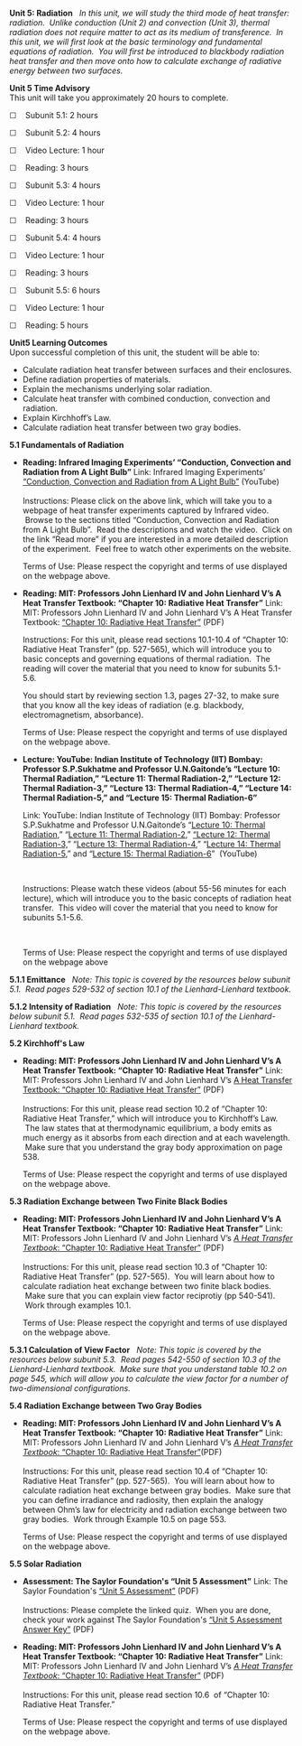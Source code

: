**Unit 5: Radiation** <span id="5"></span> 
*In this unit, we will study the third mode of heat transfer:
radiation.  Unlike conduction (Unit 2) and convection (Unit 3), thermal
radiation does not require matter to act as its medium of transference. 
In this unit, we will first look at the basic terminology and
fundamental equations of radiation.  You will first be introduced to
blackbody radiation heat transfer and then move onto how to calculate
exchange of radiative energy between two surfaces.*

**Unit 5 Time Advisory**  
This unit will take you approximately 20 hours to complete.

☐    Subunit 5.1: 2 hours

☐    Subunit 5.2: 4 hours

☐    Video Lecture: 1 hour  
  
 ☐    Reading: 3 hours

☐    Subunit 5.3: 4 hours

☐    Video Lecture: 1 hour  
  
 ☐    Reading: 3 hours

☐    Subunit 5.4: 4 hours

☐    Video Lecture: 1 hour  
  
 ☐    Reading: 3 hours

☐    Subunit 5.5: 6 hours

☐    Video Lecture: 1 hour  
  
 ☐    Reading: 5 hours

**Unit5 Learning Outcomes**  
Upon successful completion of this unit, the student will be able to:
-   Calculate radiation heat transfer between surfaces and their
    enclosures.
-   Define radiation properties of materials.
-   Explain the mechanisms underlying solar radiation.
-   Calculate heat transfer with combined conduction, convection and
    radiation.
-   Explain Kirchhoff’s Law.
-   Calculate radiation heat transfer between two gray bodies.

**5.1 Fundamentals of Radiation** <span id="5.1"></span> 
-   **Reading: Infrared Imaging Experiments’ “Conduction, Convection and
    Radiation from A Light Bulb”**
    Link: Infrared Imaging Experiments’ [“Conduction, Convection and
    Radiation from A Light
    Bulb”](http://energy.concord.org/ir/experiments-page5.html) (YouTube)  
        
     Instructions: Please click on the above link, which will take you
    to a webpage of heat transfer experiments captured by Infrared
    video.  Browse to the sections titled “Conduction, Convection and
    Radiation from A Light Bulb”.  Read the descriptions and watch the
    video.  Click on the link “Read more” if you are interested in a
    more detailed description of the experiment.  Feel free to watch
    other experiments on the website.  
      
     Terms of Use: Please respect the copyright and terms of use
    displayed on the webpage above.

-   **Reading: MIT: Professors John Lienhard IV and John Lienhard V’s A
    Heat Transfer Textbook: “Chapter 10: Radiative Heat Transfer”**
    Link: MIT: Professors John Lienhard IV and John Lienhard V’s A Heat
    Transfer Textbook: [“Chapter 10: Radiative Heat
    Transfer](http://web.mit.edu/lienhard/www/ahtt.html)[”](http://web.mit.edu/lienhard/www/ahtt.html)
    (PDF)  
      
     Instructions: For this unit, please read sections 10.1-10.4 of
    “Chapter 10: Radiative Heat Transfer” (pp. 527-565), which will
    introduce you to basic concepts and governing equations of thermal
    radiation.  The reading will cover the material that you need to
    know for subunits 5.1-5.6.   
      
     You should start by reviewing section 1.3, pages 27-32, to make
    sure that you know all the key ideas of radiation (e.g. blackbody,
    electromagnetism, absorbance).   

      
     Terms of Use: Please respect the copyright and terms of use
    displayed on the webpage above.

-   **Lecture: YouTube: Indian Institute of Technology (IIT) Bombay:
    Professor S.P.Sukhatme and Professor U.N.Gaitonde’s “Lecture 10:
    Thermal Radiation,” “Lecture 11: Thermal Radiation-2,” “Lecture 12:
    Thermal Radiation-3,” “Lecture 13: Thermal Radiation-4,” “Lecture
    14: Thermal Radiation-5,” and “Lecture 15: Thermal Radiation-6”**

    Link: YouTube: Indian Institute of Technology (IIT) Bombay:
    Professor S.P.Sukhatme and Professor U.N.Gaitonde’s “[Lecture 10:
    Thermal Radiation,](http://www.youtube.com/watch?v=CDncSyDvpdQ)”
    “[Lecture 11: Thermal
    Radiation-2](http://www.youtube.com/watch?v=VA5w1VEx1jE&feature=relmfu),”
    [“Lecture 12: Thermal
    Radiation-3,](http://www.youtube.com/watch?v=fnEu5g8V-5s&feature=relmfu)”
    “[Lecture 13: Thermal
    Radiation-4](http://www.youtube.com/watch?v=atQ-SWZFWF4&feature=relmfu),”
    “[Lecture 14: Thermal
    Radiation-5](http://www.youtube.com/watch?v=ipoMla2UvKE&feature=relmfu),”
    and “[Lecture 15: Thermal
    Radiation-6](http://www.youtube.com/watch?v=mXtVN9F92Es&feature=relmfu)”
     (YouTube)

     

    Instructions: Please watch these videos (about 55-56 minutes for
    each lecture), which will introduce you to the basic concepts of
    radiation heat transfer.  This video will cover the material that
    you need to know for subunits 5.1-5.6.

     

    Terms of Use: Please respect the copyright and terms of use
    displayed on the webpage above

**5.1.1 Emittance** <span id="5.1.1"></span> 
*Note: This topic is covered by the resources below subunit 5.1.  Read
pages 529-532 of section 10.1 of the Lienhard-Lienhard textbook.*

**5.1.2 Intensity of Radiation** <span id="5.1.2"></span> 
*Note: This topic is covered by the resources below subunit 5.1.  Read
pages 532-535 of section 10.1 of the Lienhard-Lienhard textbook.*

**5.2 Kirchhoff's Law** <span id="5.2"></span> 
-   **Reading: MIT: Professors John Lienhard IV and John Lienhard V’s A
    Heat Transfer Textbook: “Chapter 10: Radiative Heat Transfer”**
    Link: MIT: Professors John Lienhard IV and John Lienhard V’s [A Heat
    Transfer Textbook: “Chapter 10: Radiative Heat
    Transfer”](http://web.mit.edu/lienhard/www/ahtt.html) (PDF)  
        
     Instructions: For this unit, please read section 10.2 of “Chapter
    10: Radiative Heat Transfer,” which will introduce you to
    Kirchhoff’s Law.  The law states that at thermodynamic equilibrium,
    a body emits as much energy as it absorbs from each direction and at
    each wavelength.  Make sure that you understand the gray body
    approximation on page 538.  
      
     Terms of Use: Please respect the copyright and terms of use
    displayed on the webpage above.

**5.3 Radiation Exchange between Two Finite Black Bodies** <span
id="5.3"></span> 
-   **Reading: MIT: Professors John Lienhard IV and John Lienhard V’s A
    Heat Transfer Textbook: “Chapter 10: Radiative Heat Transfer”**
    Link: MIT: Professors John Lienhard IV and John Lienhard V’s [*A
    Heat Transfer Textbook*: “Chapter 10: Radiative Heat
    Transfer”](http://web.mit.edu/lienhard/www/ahtt.html) (PDF)  
        
     Instructions: For this unit, please read section 10.3 of “Chapter
    10: Radiative Heat Transfer” (pp. 527-565).  You will learn about
    how to calculate radiation heat exchange between two finite black
    bodies.  Make sure that you can explain view factor reciprotiy (pp
    540-541).  Work through examples 10.1.  
      
     Terms of Use: Please respect the copyright and terms of use
    displayed on the webpage above.

**5.3.1 Calculation of View Factor** <span id="5.3.1"></span> 
*Note: This topic is covered by the resources below subunit 5.3.  Read
pages 542-550 of section 10.3 of the Lienhard-Lienhard textbook.  Make
sure that you understand table 10.2 on page 545, which will allow you to
calculate the view factor for a number of two-dimensional
configurations.*

**5.4 Radiation Exchange between Two Gray Bodies** <span
id="5.4"></span> 
-   **Reading: MIT: Professors John Lienhard IV and John Lienhard V’s A
    Heat Transfer Textbook: “Chapter 10: Radiative Heat Transfer”**
    Link: MIT: Professors John Lienhard IV and John Lienhard V’s [*A
    Heat Transfer Textbook*: “Chapter 10: Radiative Heat
    Transfer”](http://web.mit.edu/lienhard/www/ahtt.html)(PDF)  
        
     Instructions: For this unit, please read section 10.4 of “Chapter
    10: Radiative Heat Transfer” (pp. 527-565).  You will learn about
    how to calculate radiation heat exchange between gray bodies.  Make
    sure that you can define irradiance and radiosity, then explain the
    analogy between Ohm’s law for electricity and radiation exchange
    between two gray bodies.  Work through Example 10.5 on page 553.  
      
     Terms of Use: Please respect the copyright and terms of use
    displayed on the webpage above.

**5.5 Solar Radiation** <span id="5.5"></span> 
-   **Assessment: The Saylor Foundation's “Unit 5 Assessment”**
    Link: The Saylor Foundation's [“Unit 5
    Assessment](http://www.saylor.org/site/wp-content/uploads/2011/09/ME204-Unit5-Assessment-FINAL.pdf)[”](http://www.saylor.org/site/wp-content/uploads/2011/09/ME204-Unit5-Assessment-FINAL.pdf)
    (PDF)  
        
     Instructions: Please complete the linked quiz.  When you are done,
    check your work against The Saylor Foundation's [“Unit 5 Assessment
    Answer
    Key](http://www.saylor.org/site/wp-content/uploads/2011/09/ME204-Unit5AnswerKey-FINAL.pdf)[”](http://www.saylor.org/site/wp-content/uploads/2011/09/ME204-Unit5AnswerKey-FINAL.pdf)
    (PDF)

-   **Reading: MIT: Professors John Lienhard IV and John Lienhard V’s A
    Heat Transfer Textbook: “Chapter 10: Radiative Heat Transfer”**
    Link: MIT: Professors John Lienhard IV and John Lienhard V’s [*A
    Heat Transfer Textbook*: “Chapter 10: Radiative Heat
    Transfer”](http://web.mit.edu/lienhard/www/ahtt.html) (PDF)  
        
     Instructions: For this unit, please read section 10.6  of “Chapter
    10: Radiative Heat Transfer.”  
      
     Terms of Use: Please respect the copyright and terms of use
    displayed on the webpage above.


